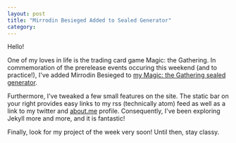 ```yaml
---
layout: post
title: "Mirrodin Besieged Added to Sealed Generator"
category:
---
```

Hello!

One of my loves in life is the trading card game Magic: the Gathering.  In commemoration of the prerelease events occuring this weekend (and to practice!), I've added Mirrodin Besieged to [my Magic: the Gathering sealed generator](/magic/sealed "Magic: the Gathering sealed generator").

Furthermore, I've tweaked a few small features on the site.  The static bar on your right provides easy links to my rss (technically atom) feed as well as a link to my twitter and <a href="http://about.me/krichardson" title="my about.me account">about.me</a> profile.  Consequently, I've been exploring Jekyll more and more, and it is fantastic!

Finally, look for my project of the week very soon!  Until then, stay classy.
